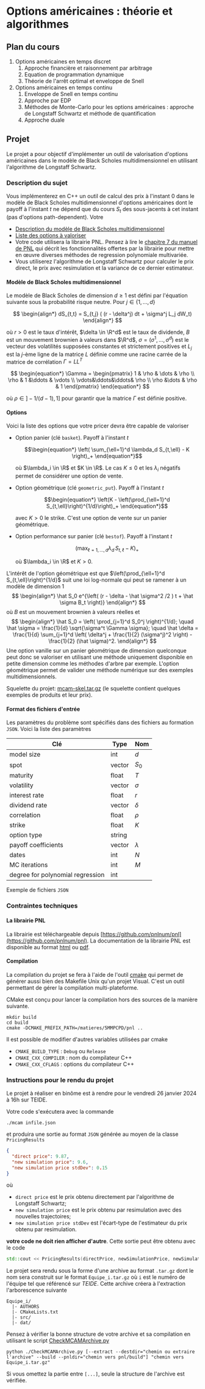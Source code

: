 # Options américaines : théorie et algorithmes

## Plan du cours

1. Options américaines en temps discret
    1. Approche financière et raisonnement par arbitrage
    2. Equation de programmation dynamique
    3. Théorie de l'arrêt optimal et enveloppe de Snell
2. Options américaines en temps continu
    1. Enveloppe de Snell en temps continu
    2. Approche par EDP
    3. Méthodes de Monte-Carlo pour les options américaines : approche de Longstaff Schwartz et méthode de quantification
    4. Approche duale

## Projet

Le projet a pour objectif d'implémenter un outil de valorisation d'options américaines dans le modèle de Black Scholes multidimensionnel en utilisant l'algorithme de Longstaff Schwartz.

### Description du sujet

Vous implémenterez en C++ un outil de calcul des prix à l'instant $0$ dans le modèle de Black Scholes multidimensionnel d'options américaines dont le payoff à l'instant $t$ ne dépend que du cours $S_t$ des sous-jacents à cet instant (pas d'options path-dependent). Votre

- [Description du modèle de Black Scholes multidimensionnel](#modèle-de-black-scholes-multidimensionnel)
- [Liste des options à valoriser](#options)
- Votre code utilisera la librairie PNL. Pensez à lire le [chapitre 7 du manuel de PNL](https://pnlnum.github.io/pnl/manual-html/pnl-manualse7.html#x9-1040007) qui décrit les fonctionnalités offertes par la librairie pour mettre en œuvre diverses méthodes de regression polynomiale multivariée.
- Vous utiliserez l'algorithme de Longstaff Schwartz pour calculer le prix direct, le prix avec resimulation et la variance de ce dernier estimateur.

#### Modèle de Black Scholes multidimensionnel

Le modèle de Black Scholes de dimension $d \ge 1$ est défini par l'équation suivante sous la probabilité risque neutre. Pour $j \in \{1, \dots, d\}$

$$
\begin{align*}
  dS_{t,t} = S_{t,j} ( (r - \delta^j) dt + \sigma^j L_j dW_t)
\end{align*}
$$

où $r>0$ est le taux d'intérêt, $\delta \in \R^d$ est le taux de dividende, $B$ est un mouvement brownien à valeurs dans $\R^d$, $\sigma = (\sigma^1, \dots, \sigma^d)$ est le vecteur des volatilités supposées constantes et strictement positives et $L_j$ est la $j$-ème ligne de la matrice $L$ définie comme une racine carrée de la matrice de corrélation $\Gamma = LL^T$

$$
\begin{equation*}
  \Gamma = \begin{pmatrix}
    1 & \rho & \dots & \rho \\
    \rho & 1 &\ddots & \vdots \\
    \vdots&\ddots&\ddots& \rho \\
    \rho &\dots & \rho & 1
  \end{pmatrix}
\end{equation*}
$$

où $\rho \in ]-1 / (d-1), 1]$ pour garantir que la matrice $\Gamma$ est définie positive.

#### Options

Voici la liste des options que votre pricer devra être capable de valoriser

- Option panier (clé `basket`). Payoff à l'instant $t$

  ```math
  \begin{equation*}
    \left( \sum_{\ell=1}^d \lambda_d S_{t,\ell} - K \right)_+
  \end{equation*}
  ```

  où $\lambda_i \in \R$ et $K \in \R$. Le cas $K \le 0$ et les $\lambda_i$ négatifs permet de considérer une option de vente.

- Option géométrique (clé `geometric_put`). Payoff à l'instant $t$

  ```math
  \begin{equation*}
    \left(K - \left(\prod_{\ell=1}^d S_{t,\ell}\right)^{1/d}\right)_+
  \end{equation*}
  ```

  avec $K > 0$ le strike. C'est une option de vente sur un panier géométrique.

- Option performance sur panier (clé `bestof`). Payoff à l'instant $t$

  ```math
  \begin{equation*}
    \left(\max_{\ell=1,\dots,d} \lambda_d \, S_{t,\ell} - K \right)_+
  \end{equation*}
  ```

  où $\lambda_i \in \R$ et $K > 0$.

L'intérêt de l'option géométrique est que $\left(\prod_{\ell=1}^d S_{t,\ell}\right)^{1/d}$ suit une loi log-normale qui peut se ramener à un modèle de dimension 1
$$
\begin{align*}
  \hat S_0 e^{\left( (r - \delta - \hat \sigma^2 /2 ) t + \hat \sigma B_t \right)}
\end{align*}
$$
où $B$ est un mouvement brownien à valeurs réelles et
$$
\begin{align*}
  \hat S_0 = \left( \prod_{j=1}^d S_0^j \right)^{1/d}; \quad
  \hat \sigma = \frac{1}{d} \sqrt{\sigma^t \Gamma \sigma}; \quad
  \hat \delta  = \frac{1}{d} \sum_{j=1}^d \left( \delta^j + \frac{1}{2} (\sigma^j)^2 \right) - \frac{1}{2} (\hat \sigma)^2.
\end{align*}
$$
Une option vanille sur un panier géométrique de dimension quelconque peut donc se valoriser en utilisant une méthode uniquement disponible en petite dimension comme les méthodes d'arbre par exemple. L'option géométrique permet de valider une méthode numérique sur des exemples multidimensionnels.

Squelette du projet: [mcam-skel.tar.gz](document/mcam-skel.tar.gz) (le squelette contient quelques exemples de produits et leur prix).

#### Format des fichiers d'entrée

Les paramètres du problème sont spécifiés dans des fichiers au formation `JSON`. Voici la liste des paramètres

| Clé                              | Type   | Nom       |
|----------------------------------|--------|-----------|
| model size                       | int    | $d$       |
| spot                             | vector | $S_0$     |
| maturity                         | float  | $T$       |
| volatility                       | vector | $\sigma$  |
| interest rate                    | float  | $r$       |
| dividend rate                    | vector | $\delta$  |
| correlation                      | float  | $\rho$    |
| strike                           | float  | $K$       |
| option type                      | string |           |
| payoff coefficients              | vector | $\lambda$ |
| dates                            | int    | $N$       |
| MC iterations                    | int    | $M$       |
| degree for polynomial regression | int    |           |

Exemple de fichiers `JSON`

### Contraintes techniques

#### La librairie PNL

La librairie est téléchargeable depuis [https://github.com/pnlnum/pnl](https://github.com/pnlnum/pnl). La documentation de la librairie PNL est disponible au format [html](https://pnlnum.github.io/pnl/manual-html/pnl-manual.html) ou [pdf](https://pnlnum.github.io/pnl/pnl-manual.pdf).

#### Compilation

La compilation du projet se fera à l'aide de l'outil [cmake](http://www.cmake.org/documentation/) qui permet de générer aussi bien des Makefile Unix qu'un projet Visual. C'est un outil permettant de gérer la compilation multi-plateforme.

CMake est conçu pour lancer la compilation hors des sources de la manière suivante.

```
mkdir build
cd build
cmake -DCMAKE_PREFIX_PATH=/matieres/5MMPCPD/pnl ..
```

Il est possible de modifier d'autres variables utilisées par cmake

* `CMAKE_BUILD_TYPE` : `Debug` ou `Release`
* `CMAKE_CXX_COMPILER` : nom du compilateur C++
* `CMAKE_CXX_CFLAGS` : options du compilateur C++

### Instructions pour le rendu du projet

Le projet à réaliser en binôme est à rendre pour le vendredi 26 janvier 2024 à 16h sur TEIDE.

Votre code s'exécutera avec la commande

```
./mcam infile.json
```

et produira une sortie au format `JSON` générée au moyen de la classe `PricingResults`

```json
{
  "direct price": 9.87,
  "new simulation price": 9.6,
  "new simulation price stdDev": 0.15
}
```

où

- `direct price` est le prix obtenu directement par l'algorithme de Longstaff Schwartz;
- `new simulation price` est le prix obtenu par resimulation avec des nouvelles trajectoires;
- `new simulation price stdDev` est l'écart-type de l'estimateur du prix obtenu par resimulation.

**votre code ne doit rien afficher d'autre**. Cette sortie peut être obtenu avec le code

```cpp
std::cout << PricingResults(directPrice, newSimulationPrice, newSimulationPriceStdDev) << std::endl;
```

Le projet sera rendu sous la forme d'une archive au format `.tar.gz` dont le nom sera construit sur le format `Equipe_i.tar.gz` où `i` est le numéro de l'équipe tel que référencé sur _TEIDE_. Cette archive créera à l'extraction l'arborescence suivante

```
Equipe_i/
  |- AUTHORS
  |- CMakeLists.txt
  |- src/
  |- dat/
```

Pensez à vérifier la bonne structure de votre archive et sa compilation en utilisant le script [CheckMCAMArchive.py](document/CheckMCAMArchive.py)

```
python ./CheckMCAMArchive.py [--extract --destdir="chemin ou extraire l'archive" --build --pnldir="chemin vers pnl/build"] "chemin vers Equipe_i.tar.gz"
```

Si vous omettez la partie entre `[...]`, seule la structure de l'archive est vérifiée.
